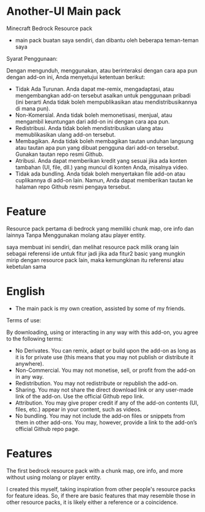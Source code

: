 # Another-UI Main pack
Minecraft Bedrock Resource pack

- main pack buatan saya sendiri, dan dibantu oleh beberapa teman-teman saya

Syarat Penggunaan:

 Dengan mengunduh, menggunakan, atau berinteraksi dengan cara apa pun dengan add-on ini, Anda menyetujui ketentuan berikut:

 - Tidak Ada Turunan.  Anda dapat me-remix, mengadaptasi, atau mengembangkan add-on tersebut asalkan untuk penggunaan pribadi (ini berarti Anda tidak boleh mempublikasikan atau mendistribusikannya di mana pun).
 - Non-Komersial.  Anda tidak boleh memonetisasi, menjual, atau mengambil keuntungan dari add-on ini dengan cara apa pun.
 - Redistribusi.  Anda tidak boleh mendistribusikan ulang atau memublikasikan ulang add-on tersebut.
 - Membagikan.  Anda tidak boleh membagikan tautan unduhan langsung atau tautan apa pun yang dibuat pengguna dari add-on tersebut.  Gunakan tautan repo resmi Github.
 - Atribusi.  Anda dapat memberikan kredit yang sesuai jika ada konten tambahan (UI, file, dll.) yang muncul di konten Anda, misalnya video.
 - Tidak ada bundling.  Anda tidak boleh menyertakan file add-on atau cuplikannya di add-on lain.  Namun, Anda dapat memberikan tautan ke halaman repo Github resmi pengaya tersebut.

# Feature

Resource pack pertama di bedrock yang memiliki chunk map, ore info dan lainnya Tanpa Menggunakan molang atau player entity.

saya membuat ini sendiri, dan melihat resource pack milik orang lain sebagai referensi ide untuk fitur jadi jika ada fitur2 basic yang mungkin mirip dengan resource pack lain, 
maka kemungkinan itu referensi atau kebetulan sama

# English
- The main pack is my own creation, assisted by some of my friends.

Terms of use:

By downloading, using or interacting in any way with this add-on, you agree to the following terms:

- No Derivates. You can remix, adapt or build upon the add-on as long as it is for private use (this means that you may not publish or distribute it anywhere).
- Non-Commercial. You may not monetise, sell, or profit from the add-on in any way.
- Redistribution. You may not redistribute or republish the add-on.
- Sharing. You may not share the direct download link or any user-made link of the add-on. Use the official Github repo link.
- Attribution. You may give proper credit if any of the add-on contents (UI, files, etc.) appear in your content, such as videos.
- No bundling. You may not include the add-on files or snippets from them in other add-ons. You may, however, provide a link to the add-on’s official Github repo page.

# Features

The first bedrock resource pack with a chunk map, ore info, and more without using molang or player entity.

I created this myself, taking inspiration from other people's resource packs for feature ideas. So, if there are basic features that may resemble those in other resource packs, it is likely either a reference or a coincidence.
